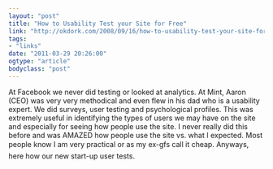 ```yaml
---
layout: "post"
title: "How to Usability Test your Site for Free"
link: "http://okdork.com/2008/09/16/how-to-usability-test-your-site-for-free/"
tags: 
- "links"
date: "2011-03-29 20:26:00"
ogtype: "article"
bodyclass: "post"
---
```


At Facebook we never did testing or looked at analytics. At Mint, Aaron (CEO) was very very methodical and even flew in his dad who is a usability expert. We did surveys, user testing and psychological profiles. This was extremely useful in identifying the types of users we may have on the site and especially for seeing how people use the site. I never really did this before and was AMAZED how people use the site vs. what I expected. Most people know I am very practical or as my ex-gfs call it cheap. Anyways, here how our new start-up user tests.